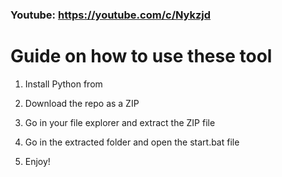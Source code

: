 ### Youtube: https://youtube.com/c/Nykzjd ###
      
# Guide on how to use these tool    
            
1. Install Python from   
   
2. Download the repo as a ZIP       
    
3. Go in your file explorer and extract the ZIP file   
       
4. Go in the extracted folder and open the start.bat file        
     
5. Enjoy!        